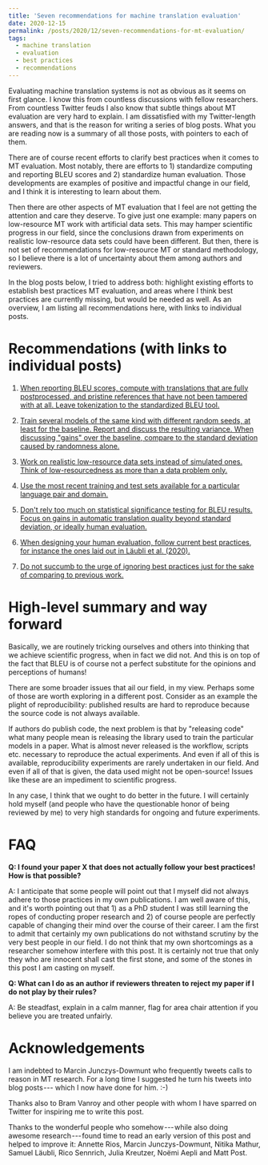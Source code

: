 ```yaml
---
title: 'Seven recommendations for machine translation evaluation'
date: 2020-12-15
permalink: /posts/2020/12/seven-recommendations-for-mt-evaluation/
tags:
  - machine translation
  - evaluation
  - best practices
  - recommendations
---
```


Evaluating machine translation systems is not as obvious as it seems on first glance. I know this from countless discussions with fellow researchers.
From countless Twitter feuds I also know that subtle things about MT evaluation are very hard to explain. I am dissatisfied with my Twitter-length answers,
and that is the reason for writing a series of blog posts. What you are reading now is a summary of all those posts, with pointers to each of them.

There are of course recent efforts to clarify best practices when it comes to MT evaluation. Most notably, there are efforts to 1) standardize computing and
reporting BLEU scores and 2) standardize human evaluation. Those developments are examples of positive and impactful change in our field, and I think it is interesting
to learn about them.

Then there are other aspects of MT evaluation that I feel are not getting the attention and care they deserve. To give just one example: many papers on
low-resource MT work with artificial data sets. This may hamper scientific progress in our field, since the conclusions drawn from experiments on realistic
low-resource
data sets could have been different. But then, there is not set of recommendations for low-resource MT or standard methodology, so I believe there is a lot
of uncertainty about them among authors and reviewers. 

In the blog posts below, I tried to address both: highlight existing efforts to establish best practices MT evaluation, and areas where I think best practices are
currently missing, but would be needed as well. As an overview, I am listing all recommendations here, with links to individual posts.

Recommendations (with links to individual posts)
================================================

1. [When reporting BLEU scores, compute with translations that are fully postprocessed, and pristine references that have not been tampered with at all.
Leave tokenization to the standardized BLEU tool.](https://bricksdont.github.io/posts/2020/12/computing-and-reporting-bleu-scores/)

2. [Train several models of the same kind with different random seeds, at least for the baseline. Report and discuss the resulting variance. When discussing
"gains" over the baseline, compare to the standard deviation caused by randomness alone.](https://bricksdont.github.io/posts/2020/12/single-training-runs/)

3. [Work on realistic low-resource data sets instead of simulated ones. Think of low-resourcedness as more than a data problem only.](https://bricksdont.github.io/posts/2020/12/simulating-low-resource/)

4. [Use the most recent training and test sets available for a particular language pair and domain.](https://bricksdont.github.io/posts/2020/12/using-old-data/)

5. [Don't rely too much on statistical significance testing for BLEU results. Focus on gains in automatic translation quality beyond standard deviation, or
ideally human evaluation.](https://bricksdont.github.io/posts/2020/12/statistical-significance-testing/)

6. [When designing your human evaluation, follow current best practices, for instance the ones laid out
in Läubli et al. (2020).](https://bricksdont.github.io/posts/2020/12/designing-human-evaluations/)

7. [Do not succumb to the urge of ignoring best practices just for the sake of comparing to
previous work.](https://bricksdont.github.io/posts/2020/12/comparing-to-previous-work/)

High-level summary and way forward
===========

Basically, we are routinely tricking ourselves and others into thinking that we achieve scientific progress, when in fact we did not.
And this is on top of the fact that BLEU is of course not a perfect substitute for the opinions and perceptions of humans!

There are some broader issues that ail our field, in my view. Perhaps some of those are worth exploring in a different post.
Consider as an example the plight of reproducibility: published results are hard to reproduce because the source code is not always available.

If authors do publish code, the next problem is that by "releasing code" what many people mean is releasing the library used to train
the particular models in a paper. What is almost never released is the workflow, scripts etc. necessary to reproduce the actual experiments.
And even if all of this is available, reproducibility experiments are rarely undertaken in our field. And even if all of that is given, the data
used might not be open-source! Issues like these are an impediment to scientific progress.

In any case, I think that we ought to do better in the future. I will certainly hold myself (and people who have the questionable honor of being
reviewed by me) to very high standards for ongoing and future experiments.

FAQ
===

**Q: I found your paper X that does not actually follow your best practices! How is that possible?**

A: I anticipate that some people will point out that I myself did not always adhere to those practices in my own publications. I am well aware of this, and it's
worth pointing out that 1) as a PhD student I was still learning the ropes of conducting proper research and 2) of course people are perfectly capable of changing
their mind over the course of their career. I am the first to admit that certainly my own publications do not withstand scrutiny by the very best people in our field.
I do not think that my own shortcomings as a researcher somehow interfere with this post. It is certainly not true that only they who are innocent shall cast the
first stone, and some of the stones in this post I am casting on myself.

**Q: What can I do as an author if reviewers threaten to reject my paper if I do not play by their rules?**

A: Be steadfast, explain in a calm manner, flag for area chair attention if you believe you are treated unfairly.


Acknowledgements
================

I am indebted to Marcin Junczys-Dowmunt who frequently tweets calls to reason in MT research. For a long time I suggested he turn his tweets into blog posts ---
which I now have done for him. :-)

Thanks also to Bram Vanroy and other people with whom I have sparred on Twitter for inspiring me to write this post.

Thanks to the wonderful people who somehow --- while also doing awesome research --- found time to read an early version of this post and helped to improve it:
Annette Rios, Marcin Junczys-Dowmunt, Nitika Mathur, Samuel Läubli, Rico Sennrich, Julia Kreutzer, Noëmi Aepli and Matt Post.
